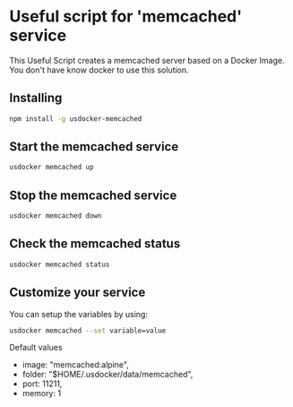 # Useful script for 'memcached' service

This Useful Script creates a memcached server based on a Docker Image.
You don't have know docker to use this solution.

## Installing

```bash
npm install -g usdocker-memcached
```

## Start the memcached service

```bash
usdocker memcached up
```

## Stop the memcached service

```bash
usdocker memcached down
```

## Check the memcached status

```bash
usdocker memcached status
```


## Customize your service

You can setup the variables by using:

```bash
usdocker memcached --set variable=value
```

Default values

 - image: "memcached:alpine",
 - folder: "$HOME/.usdocker/data/memcached",
 - port: 11211,
 - memory: 1

